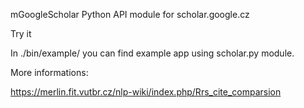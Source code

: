 mGoogleScholar
Python API module for scholar.google.cz

Try it

In ./bin/example/ you can find example app using scholar.py module.

More informations:

https://merlin.fit.vutbr.cz/nlp-wiki/index.php/Rrs_cite_comparsion
